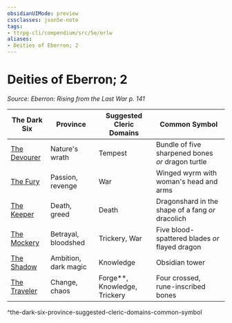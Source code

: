 ```yaml
---
obsidianUIMode: preview
cssclasses: json5e-note
tags:
- ttrpg-cli/compendium/src/5e/erlw
aliases:
- Deities of Eberron; 2
---
```

# Deities of Eberron; 2
*Source: Eberron: Rising from the Last War p. 141* 

| The Dark Six | Province | Suggested Cleric Domains | Common Symbol |
|--------------|----------|--------------------------|---------------|
| [The Devourer](Інструменти%20ДМ/CLI/deities/eberron-the-devourer-erlw.md) | Nature's wrath | Tempest | Bundle of five sharpened bones *or* dragon turtle |
| [The Fury](Інструменти%20ДМ/CLI/deities/eberron-the-fury-erlw.md) | Passion, revenge | War | Winged wyrm with woman's head and arms |
| [The Keeper](Інструменти%20ДМ/CLI/deities/eberron-the-keeper-erlw.md) | Death, greed | Death | Dragonshard in the shape of a fang *or* dracolich |
| [The Mockery](Інструменти%20ДМ/CLI/deities/eberron-the-mockery-erlw.md) | Betrayal, bloodshed | Trickery, War | Five blood-spattered blades *or* flayed dragon |
| [The Shadow](Інструменти%20ДМ/CLI/deities/eberron-the-shadow-erlw.md) | Ambition, dark magic | Knowledge | Obsidian tower |
| [The Traveler](Інструменти%20ДМ/CLI/deities/eberron-the-traveler-erlw.md) | Change, chaos | Forge**, Knowledge, Trickery | Four crossed, rune-inscribed bones |
^the-dark-six-province-suggested-cleric-domains-common-symbol